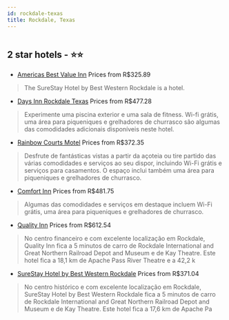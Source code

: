 ```yaml
---
id: rockdale-texas
title: Rockdale, Texas
---
```


<center><img src="https://photos.hotelbeds.com/giata/17/170831/170831a_hb_a_005.jpg" alt="" /></center>


##  2 star hotels - ⭐️⭐️

-    [Americas Best Value Inn](https://www.hurb.com/br/aud/https://www.hurb.com/br/hotels/rockdale/americas-best-value-inn-HT-8NQ5?cmp=18055) Prices from R$325.89
   > The SureStay Hotel by Best Western Rockdale is a hotel.
-    [Days Inn Rockdale Texas](https://www.hurb.com/br/aud/https://www.hurb.com/br/hotels/rockdale/days-inn-rockdale-texas-HT-XOOB?cmp=18055) Prices from R$477.28
   > Experimente uma piscina exterior e uma sala de fitness. Wi-fi grátis, uma área para piqueniques e grelhadores de churrasco são algumas das comodidades adicionais disponíveis neste hotel.
-    [Rainbow Courts Motel](https://www.hurb.com/br/aud/https://www.hurb.com/br/hotels/rockdale/rainbow-courts-motel-HT-MQNT?cmp=18055) Prices from R$372.35
   > Desfrute de fantásticas vistas a partir da açoteia ou tire partido das várias comodidades e serviços ao seu dispor, incluindo Wi-Fi grátis e serviços para casamentos. O espaço inclui também uma área para piqueniques e grelhadores de churrasco.
-    [Comfort Inn](https://www.hurb.com/br/aud/https://www.hurb.com/br/hotels/rockdale/comfort-inn-HT-HB21?cmp=18055) Prices from R$481.75
   > Algumas das comodidades e serviços em destaque incluem Wi-Fi grátis, uma área para piqueniques e grelhadores de churrasco.
-    [Quality Inn](https://www.hurb.com/br/aud/https://www.hurb.com/br/hotels/rockdale/quality-inn-HT-9HAC?cmp=18055) Prices from R$612.54
   > No centro financeiro e com excelente localização em Rockdale, Quality Inn fica a 5 minutos de carro de Rockdale International and Great Northern Railroad Depot and Museum e de Kay Theatre.  Este hotel fica a 18,1 km de Apache Pass River Theatre e a 42,2 k
-    [SureStay Hotel by Best Western Rockdale](https://www.hurb.com/br/aud/https://www.hurb.com/br/hotels/rockdale/surestay-hotel-by-best-western-rockdale-HT-BKO5?cmp=18055) Prices from R$371.04
   > No centro histórico e com excelente localização em Rockdale, SureStay Hotel by Best Western Rockdale fica a 5 minutos de carro de Rockdale International and Great Northern Railroad Depot and Museum e de Kay Theatre.  Este hotel fica a 17,6 km de Apache Pa
